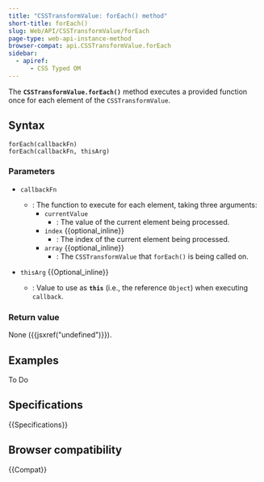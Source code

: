 ```yaml
---
title: "CSSTransformValue: forEach() method"
short-title: forEach()
slug: Web/API/CSSTransformValue/forEach
page-type: web-api-instance-method
browser-compat: api.CSSTransformValue.forEach
sidebar:
  - apiref:
      - CSS Typed OM
---
```


The **`CSSTransformValue.forEach()`** method executes a provided function once for each element of the `CSSTransformValue`.

## Syntax

```js-nolint
forEach(callbackFn)
forEach(callbackFn, thisArg)
```

### Parameters

- `callbackFn`
  - : The function to execute for each element, taking three arguments:
    - `currentValue`
      - : The value of the current element being processed.
    - `index` {{optional_inline}}
      - : The index of the current element being processed.
    - `array` {{optional_inline}}
      - : The `CSSTransformValue` that `forEach()` is being called on.

- `thisArg` {{Optional_inline}}
  - : Value to use as **`this`** (i.e., the reference `Object`) when executing `callback`.

### Return value

None ({{jsxref("undefined")}}).

## Examples

To Do

## Specifications

{{Specifications}}

## Browser compatibility

{{Compat}}
